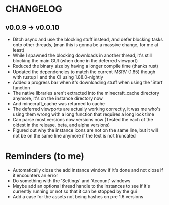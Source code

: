 # CHANGELOG

## v0.0.9 -> v0.0.10

-   Ditch async and use the blocking stuff instead, and defer blocking tasks
    onto other threads, (man this is gonna be a massive change, for me at least)
-   While I spawned the blocking downloads in another thread, it's still
    blocking the main GUI (when done in the deferred viewport)
-   Reduced the binary size by having a longer compile time (thanks rust)
-   Updated the dependencies to match the current MSRV (1.85) though with rustup
    I and the CI using 1.88.0-nightly
-   Added a progress bar when it's downloading stuff when using the 'Start'
    function
-   The native libraries aren't extracted into the minecraft\_cache directory
    anymore, it's on the instance directory now
-   And minecraft\_cache was returned to cache
-   The deferred viewports are actually working correctly, it was me who's
    using them wrong with a long function that requires a long lock time
-   Can parse most versions now versions now (Tested the each of the oldest in
    the release, beta, and alpha versions)
-   Figured out why the instance icons are not on the same line, but it will not
    be on the same line anymore if the text is not truncated

# Reminders (to me)

-   Automatically close the add instance window if it's done and not close
    if it encounters an error
-   Do something with the 'Settings' and 'Account' windows
-   Maybe add an optional thread handle to the instances to see if it's
    currently running or not so that it can be stopped by the gui
-   Add a case for the assets not being hashes on pre 1.6 versions
